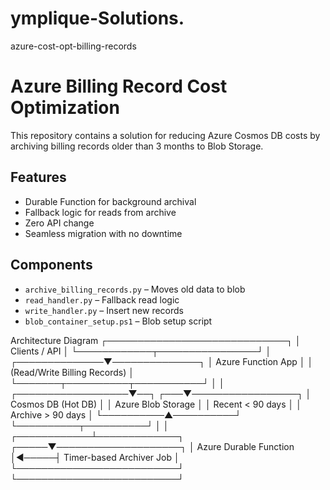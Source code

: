 # ymplique-Solutions.
azure-cost-opt-billing-records

# Azure Billing Record Cost Optimization

This repository contains a solution for reducing Azure Cosmos DB costs by archiving billing records older than 3 months to Blob Storage.

## Features
- Durable Function for background archival
- Fallback logic for reads from archive
- Zero API change
- Seamless migration with no downtime

## Components
- `archive_billing_records.py` – Moves old data to blob
- `read_handler.py` – Fallback read logic
- `write_handler.py` – Insert new records
- `blob_container_setup.ps1` – Blob setup script

 Architecture Diagram
                      ┌─────────────────────────────┐
                      │         Clients / API        │
                      └────────────┬────────────────┘
                                   │
                    ┌──────────────▼──────────────┐
                    │     Azure Function App       │
                    │ (Read/Write Billing Records) │
                    └───────┬──────────┬───────────┘
                            │          │
         ┌──────────────────▼──┐   ┌───▼─────────────────┐
         │  Cosmos DB (Hot DB) │   │ Azure Blob Storage  │
         │ Recent < 90 days    │   │ Archive > 90 days   │
         └──────────▲──────────┘   └──────────┬──────────┘
                    │                         │
       ┌────────────┴─────────────┐      ┌─────▼────────────────────┐
       │ Azure Durable Function   │◄─────┤ Timer-based Archiver Job │
       └──────────────────────────┘      └──────────────────────────┘


       
